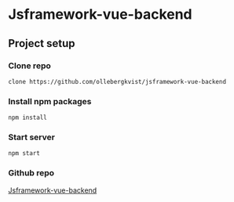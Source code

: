 # Jsframework-vue-backend

## Project setup

### Clone repo

```
clone https://github.com/ollebergkvist/jsframework-vue-backend
```

### Install npm packages

```
npm install
```

### Start server

```
npm start
```

### Github repo

[Jsframework-vue-backend](https://github.com/ollebergkvist/jsframework-vue-backend)
